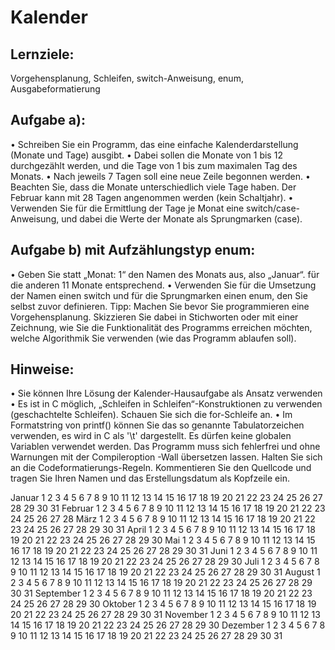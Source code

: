 # Kalender

## Lernziele:
Vorgehensplanung, Schleifen, switch-Anweisung, enum, Ausgabeformatierung
## Aufgabe a):
• Schreiben Sie ein Programm, das eine einfache Kalenderdarstellung (Monate und
Tage) ausgibt.
• Dabei sollen die Monate von 1 bis 12 durchgezählt werden, und die Tage von 1 bis
zum maximalen Tag des Monats.
• Nach jeweils 7 Tagen soll eine neue Zeile begonnen werden.
• Beachten Sie, dass die Monate unterschiedlich viele Tage haben. Der Februar kann
mit 28 Tagen angenommen werden (kein Schaltjahr).
• Verwenden Sie für die Ermittlung der Tage je Monat eine switch/case-Anweisung,
und dabei die Werte der Monate als Sprungmarken (case).
## Aufgabe b) mit Aufzählungstyp enum:
• Geben Sie statt „Monat: 1“ den Namen des Monats aus, also „Januar“. für die
anderen 11 Monate entsprechend.
• Verwenden Sie für die Umsetzung der Namen einen switch und für die
Sprungmarken einen enum, den Sie selbst zuvor definieren.
Tipp: Machen Sie bevor Sie programmieren eine Vorgehensplanung. Skizzieren Sie
dabei in Stichworten oder mit einer Zeichnung, wie Sie die Funktionalität des Programms
erreichen möchten, welche Algorithmik Sie verwenden (wie das Programm ablaufen soll).
## Hinweise:
• Sie können Ihre Lösung der Kalender-Hausaufgabe als Ansatz verwenden
• Es ist in C möglich, „Schleifen in Schleifen“-Konstruktionen zu verwenden
(geschachtelte Schleifen). Schauen Sie sich die for-Schleife an.
• Im Formatstring von printf() können Sie das so genannte Tabulatorzeichen
verwenden, es wird in C als '\t' dargestellt.
Es dürfen keine globalen Variablen verwendet werden.
Das Programm muss sich fehlerfrei und ohne Warnungen mit der Compileroption -Wall
übersetzen lassen. Halten Sie sich an die Codeformatierungs-Regeln. Kommentieren Sie
den Quellcode und tragen Sie Ihren Namen und das Erstellungsdatum als Kopfzeile ein.

Januar
  1 2 3 4 5 6 7
  8 9 10 11 12 13 14
  15 16 17 18 19 20 21
  22 23 24 25 26 27 28
  29 30 31
Februar
  1 2 3 4 5 6 7
  8 9 10 11 12 13 14
  15 16 17 18 19 20 21
  22 23 24 25 26 27 28
März
  1 2 3 4 5 6 7
  8 9 10 11 12 13 14
  15 16 17 18 19 20 21
  22 23 24 25 26 27 28
  29 30 31
April
  1 2 3 4 5 6 7
  8 9 10 11 12 13 14
  15 16 17 18 19 20 21
  22 23 24 25 26 27 28
  29 30
Mai
1 2 3 4 5 6 7
8 9 10 11 12 13 14
15 16 17 18 19 20 21
22 23 24 25 26 27 28
29 30 31
Juni
1 2 3 4 5 6 7
8 9 10 11 12 13 14
15 16 17 18 19 20 21
22 23 24 25 26 27 28
29 30
Juli
1 2 3 4 5 6 7
8 9 10 11 12 13 14
15 16 17 18 19 20 21
22 23 24 25 26 27 28
29 30 31
August
1 2 3 4 5 6 7
8 9 10 11 12 13 14
15 16 17 18 19 20 21
22 23 24 25 26 27 28
29 30 31
September
1 2 3 4 5 6 7
8 9 10 11 12 13 14
15 16 17 18 19 20 21
22 23 24 25 26 27 28
29 30
Oktober
1 2 3 4 5 6 7
8 9 10 11 12 13 14
15 16 17 18 19 20 21
22 23 24 25 26 27 28
29 30 31
November
1 2 3 4 5 6 7
8 9 10 11 12 13 14
15 16 17 18 19 20 21
22 23 24 25 26 27 28
29 30
Dezember
1 2 3 4 5 6 7
8 9 10 11 12 13 14
15 16 17 18 19 20 21
22 23 24 25 26 27 28
29 30 31 
